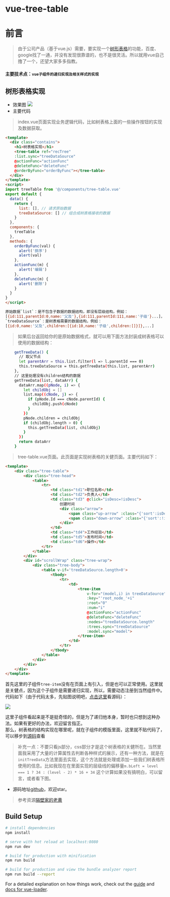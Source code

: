 # vue-tree-table

# 前言

> 由于公司产品（基于vue.js）需要，要实现一个[树形表格](https://github.com/sijinglei/vue-tree-table)的功能，百度、google找了一通，并没有发现很靠谱的，也不是很灵活。所以就用vue自己撸了一个，还望大家多多指教。
#### 主要技术点：`vue子组件的递归实现及相关样式的实现`

## 树形表格实现

- 效果图
![](https://user-gold-cdn.xitu.io/2018/7/24/164cb313dcbb3e95?w=1492&h=998&f=gif&s=1120746)
- 主要代码
> index.vue页面实现业务逻辑代码，比如树表格上面的一些操作按钮的实现及数据获取。
>
``` html
<template>
  <div class="contains">
    <h1>树表格实现</h1>
    <tree-table ref="recTree"
    :list.sync="treeDataSource"
    @actionFunc="actionFunc"
    @deleteFunc="deleteFunc"
    @orderByFunc="orderByFunc"></tree-table>
  </div>
</template>
<script>
import treeTable from '@/components/tree-table.vue'
export default {
  data() {
    return {
      list: [], // 请求原始数据
      treeDataSource: [] // 组合成树表格接收的数据
    }
  },
  components: {
    treeTable
  },
  methods: {
    orderByFunc(val) {
      alert('排序')
      alert(val)
    },
    actionFunc(m) {
      alert('编辑')
    },
    deleteFunc(m) {
      alert('删除')
    }
  }
}
</script>
```
``` bash
原始数据`list`：是不包含子数据的数据结构，即没有层级结构，例如：
[{id:111,parentId:0,name:'父及'},{id:111,parentId:111,name:'子级'}...]，通过parentId来获取对应父子层级结构
`treeDataSource`：是树表格需要的数据结构，例如：
[{id:0,name:'父及',children:[{id:10,name:'子级',children:[]}]},...]
```
> 如果后台返回给你的是原始数据格式，就可以用下面方法封装成树表格可以使用的数据结构：
``` bash
    getTreeData() {
      // 取父节点
      let parentArr = this.list.filter(l => l.parentId === 0)
      this.treeDataSource = this.getTreeData(this.list, parentArr)
    },
    // 这里处理没有children结构的数据
    getTreeData(list, dataArr) {
      dataArr.map((pNode, i) => {
        let childObj = []
        list.map((cNode, j) => {
          if (pNode.Id === cNode.parentId) {
            childObj.push(cNode)
          }
        })
        pNode.children = childObj
        if (childObj.length > 0) {
          this.getTreeData(list, childObj)
        }
      })
      return dataArr
    }
```
> tree-table.vue页面。此页面是实现树表格的关健页面。主要代码如下：
``` html
<template>
	<div class="tree-table">
		<div class="tree-head">
			<table>
				<tr>
					<td class="td1">职位名称</td>
					<td class="td2">负责人</td>
					<td class="td3" @click="isDesc=!isDesc">
						创建时间
						<div class="arrow">
							<span class="up-arrow" :class="{'sort':isDesc}"></span>
							<span class="down-arrow" :class="{'sort':!isDesc}"></span>
						</div>
					</td>
					<td class="td4">工作经验</td>
					<td class="td5">发布时间</td>
					<td class="td6">操作</td>
				</tr>
			</table>
		</div>
		<div id="scrollWrap" class="tree-wrap">
			<div class="tree-body">
				<table v-if='treeDataSource.length>0'>
					<tbody>
						<tr>
							<td>
								<tree-item
									v-for="(model,i) in treeDataSource"
                                    :key="'root_node_'+i"
									:root="0"
									:num="i"
									@actionFunc="actionFunc"
									@deleteFunc="deleteFunc"
									:nodes="treeDataSource.length"
									:trees.sync="treeDataSource"
									:model.sync="model">
								</tree-item>
							</td>
						</tr>
					</tbody>
				</table>
			</div>
		</div>
	</div>
</template>
```
首先这里的子组件`tree-item`没有在页面上有引入，但是也可以正常使用。这里就是关健点，因为这个子组件是需要递归实现，所以，需要动态注册到当然组件中。代码如下（由于代码太多，先贴图说明吧，[点击这里](https://github.com/sijinglei/vue-tree-table/blob/master/src/components/tree-table.vue)看源码）：

![](https://user-gold-cdn.xitu.io/2018/7/24/164cb5dddee5b208?w=672&h=862&f=png&s=48872)

这里子组件看起来是不是挺奇怪的，但是为了递归他本身，暂时也只想到这种办法。如果有更好的办法，欢迎留言指正。<br>
那么，树表格的结构实现在哪里呢，就在子组件的模版里面，这里就不贴代码了，可以移步到[源码](https://github.com/sijinglei/vue-tree-table/blob/master/src/components/tree-table.vue)查看
> 补充一点：不要只看js部分，css部分才是这个树表格的关健所在。当然里面我采用了大量的计算属性去判断各种样式的展示，还有一种方法，就是在`initTreeData`方法里面去实现，这个方法就是处理或添加一些我们树表格所使用的信息。比如我现在在里面实现的层级线的偏移量`m.bLeft = level === 1 ? 34 : (level - 2) * 16 + 34` 这个计算如果没有搞明白，可以留言，或者看下图。

- 源码地址[github](https://github.com/sijinglei/vue-tree-table)，欢迎star。
> 参考资源[隔壁家的老黄](https://www.cnblogs.com/ychl/p/6075106.html)


## Build Setup

``` bash
# install dependencies
npm install

# serve with hot reload at localhost:8080
npm run dev

# build for production with minification
npm run build

# build for production and view the bundle analyzer report
npm run build --report
```

For a detailed explanation on how things work, check out the [guide](http://vuejs-templates.github.io/webpack/) and [docs for vue-loader](http://vuejs.github.io/vue-loader).
